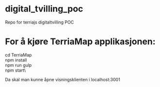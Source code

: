 # digital_tvilling_poc
Repo for terriajs digitaltvilling POC

# For å kjøre TerriaMap applikasjonen:

cd TerriaMap\
npm install\
npm run gulp\
npm start\

Da skal man kunne åpne visningsklienten i localhost:3001
